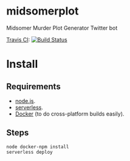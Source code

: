 # midsomerplot
Midsomer Murder Plot Generator Twitter bot

[Travis CI](https://travis-ci.org/matthewberryman/midsomerplots): [![Build Status](https://travis-ci.org/matthewberryman/midsomerplots.svg?branch=master)](https://travis-ci.org/matthewberryman/midsomerplots)

# Install
## Requirements
* [node.js](https://nodejs.org/en/).
* [serverless](https://serverless.com).
* [Docker](https://www.docker.com/) (to do cross-platform builds easily).

## Steps
```shell
node docker-npm install
serverless deploy
```
